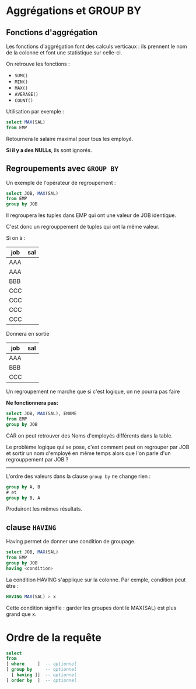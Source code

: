 # Aggrégations et GROUP BY

## Fonctions d'aggrégation

Les fonctions d'aggrégation font des calculs verticaux : ils prennent le nom de la colonne et font une statistique sur celle-ci.

On retrouve les fonctions :

- `SUM()`
- `MIN()`
- `MAX()`
- `AVERAGE()`
- `COUNT()`

Utilisation par exemple :

```sql
select MAX(SAL)
from EMP
```

Retournera le salaire maximal pour tous les employé.

**Si il y a des NULLs**, ils sont ignorés.

## Regroupements avec `GROUP BY`

Un exemple de l'opérateur de regroupement :

```sql
select JOB, MAX(SAL)
from EMP
group by JOB
```

Il regroupera les tuples dans EMP qui ont une valeur de JOB identique.

C'est donc un regrouppement de tuples qui ont la même valeur.

Si on à :

| job | sal |
|-----|-----|
| AAA | |
| AAA | |
| BBB | |
| CCC | |
| CCC | |
| CCC | |
| CCC | |

Donnera en sortie

| job | sal |
|-----|-----|
| AAA | |
| BBB | |
| CCC | |

Un regroupement ne marche que si c'est logique, on ne pourra pas faire

**Ne fonctionnera pas:**

```sql
select JOB, MAX(SAL), ENAME
from EMP
group by JOB
```

CAR on peut retrouver des Noms d'employés différents dans la table.

Le problème logique qui se pose, c'est comment peut on regrouper par JOB et sortir un nom d'employé en même temps alors que l'on parle d'un regrouppement par JOB ?

----

L'ordre des valeurs dans la clause `group by` ne change rien :

```sql
group by A, B
# et
group by B, A
```

Produiront les mêmes résultats.

## clause `HAVING`

Having permet de donner une condition de groupage.

```sql
select JOB, MAX(SAL)
from EMP
group by JOB
having <condition>

```

La condition HAVING s'applique sur la colonne. Par exmple, condition peut être :
```sql
HAVING MAX(SAL) > x
```

Cette condition signifie : garder les groupes dont le MAX(SAL) est plus grand que x.

# Ordre de la requête

```sql
select
from
[ where     ]  -- optionnel
[ group by     -- optionnel
  [ having ]]  -- optionnel
[ order by  ]  -- optionnel
```


